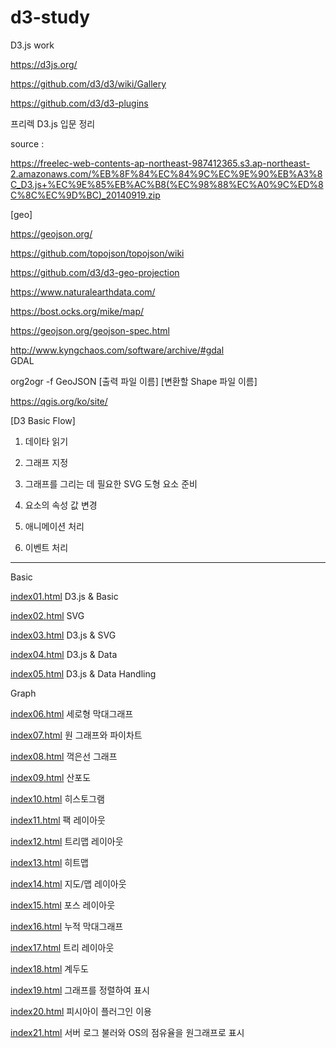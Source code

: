 # d3-study
D3.js work

https://d3js.org/

https://github.com/d3/d3/wiki/Gallery

https://github.com/d3/d3-plugins

프리렉 D3.js 입문 정리

 source : 

 https://freelec-web-contents-ap-northeast-987412365.s3.ap-northeast-2.amazonaws.com/%EB%8F%84%EC%84%9C%EC%9E%90%EB%A3%8C_D3.js+%EC%9E%85%EB%AC%B8(%EC%98%88%EC%A0%9C%ED%8C%8C%EC%9D%BC)_20140919.zip

[geo]

https://geojson.org/

https://github.com/topojson/topojson/wiki

https://github.com/d3/d3-geo-projection

https://www.naturalearthdata.com/

https://bost.ocks.org/mike/map/

https://geojson.org/geojson-spec.html


http://www.kyngchaos.com/software/archive/#gdal   
GDAL

org2ogr -f GeoJSON [출력 파일 이름] [변환할 Shape 파일 이름]

https://qgis.org/ko/site/


[D3 Basic Flow]

1. 데이타 읽기

2. 그래프 지정

3. 그래프를 그리는 데 필요한  SVG 도형 요소 준비

4. 요소의 속성 값 변경

5. 애니메이션 처리 

6. 이벤트 처리 

------------------------------------------------
Basic


[index01.html](https://github.com/devsunset/d3-study/blob/main/Basic/index01.html)
D3.js & Basic

[index02.html](https://github.com/devsunset/d3-study/blob/main/Basic/index02.html)
SVG

[index03.html](https://github.com/devsunset/d3-study/blob/main/Basic/index03.html)
D3.js & SVG

[index04.html](https://github.com/devsunset/d3-study/blob/main/Basic/index04.html)
D3.js & Data

[index05.html](https://github.com/devsunset/d3-study/blob/main/Basic/index05.html)
D3.js & Data Handling


Graph


[index06.html](https://github.com/devsunset/d3-study/blob/main/Graph/index06.html)
세로형 막대그래프

[index07.html](https://github.com/devsunset/d3-study/blob/main/Graph/index07.html)
원 그래프와 파이차트

[index08.html](https://github.com/devsunset/d3-study/blob/main/Graph/index08.html)
꺽은선 그래프

[index09.html](https://github.com/devsunset/d3-study/blob/main/Graph/index09.html)
산포도

[index10.html](https://github.com/devsunset/d3-study/blob/main/Graph/index10.html)
히스토그램

[index11.html](https://github.com/devsunset/d3-study/blob/main/Graph/index11.html)
팩 레이아웃

[index12.html](https://github.com/devsunset/d3-study/blob/main/Graph/index12.html)
트리맵 레이아웃

[index13.html](https://github.com/devsunset/d3-study/blob/main/Graph/index13.html)
히트맵

[index14.html](https://github.com/devsunset/d3-study/blob/main/Graph/index14.html)
지도/맵 레이아웃

[index15.html](https://github.com/devsunset/d3-study/blob/main/Graph/index15.html)
포스 레이아웃

[index16.html](https://github.com/devsunset/d3-study/blob/main/Graph/index16.html)
누적 막대그래프

[index17.html](https://github.com/devsunset/d3-study/blob/main/Graph/index17.html)
트리 레이아웃

[index18.html](https://github.com/devsunset/d3-study/blob/main/Graph/index18.html)
계두도

[index19.html](https://github.com/devsunset/d3-study/blob/main/Graph/index19.html)
그래프를 정렬하여 표시

[index20.html](https://github.com/devsunset/d3-study/blob/main/Graph/index20.html)
피시아이 플러그인 이용

[index21.html](https://github.com/devsunset/d3-study/blob/main/Graph/index21.html)
서버 로그 불러와  OS의 점유율을 원그래프로 표시


